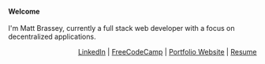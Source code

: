 __Welcome__
<br /><br />
I'm Matt Brassey, currently a full stack web developer with a focus on decentralized applications.

<p align="right">
<a href="https://www.linkedin.com/in/matthew-brassey-7518711b2/">LinkedIn</a> |
<a href="https://www.freecodecamp.org/luc1d">FreeCodeCamp</a> |
<a href="#">Portfolio Website</a> |
<a href="#">Resume</a>
</p>